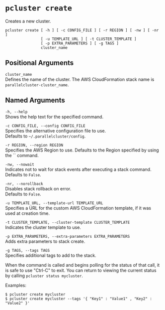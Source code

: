 # `pcluster create`<a name="pluster.create"></a>

Creates a new cluster\.

```
pcluster create [ -h ] [ -c CONFIG_FILE ] [ -r REGION ] [ -nw ] [ -nr ]
                [ -u TEMPLATE_URL ] [ -t CLUSTER_TEMPLATE ]
                [ -p EXTRA_PARAMETERS ] [ -g TAGS ]
                cluster_name
```

## Positional Arguments<a name="pluster.create.arg"></a>

`cluster_name`  
Defines the name of the cluster\. The AWS CloudFormation stack name is `parallelcluster-cluster_name`\.

## Named Arguments<a name="pluster.create.namedarg"></a>

`-h, --help`  
Shows the help text for the specified command\.

`-c CONFIG_FILE, --config CONFIG_FILE`  
Specifies the alternative configuration file to use\.  
Defaults to `~/.parallelcluster/config`\.

`-r REGION, --region REGION`  
Specifies the AWS Region to use\. Defaults to the Region specified by using the `` command\.

`-nw, --nowait`  
Indicates not to wait for stack events after executing a stack command\.  
Defaults to `False`\.

`-nr, --norollback`  
Disables stack rollback on error\.  
Defaults to `False`\.

`-u TEMPLATE_URL, --template-url TEMPLATE_URL`  
Specifies a URL for the custom AWS CloudFormation template, if it was used at creation time\.

`-t CLUSTER_TEMPLATE, --cluster-template CLUSTER_TEMPLATE`  
Indicates the cluster template to use\.

`-p EXTRA_PARAMETERS, --extra-parameters EXTRA_PARAMETERS`  
Adds extra parameters to stack create\.

`-g TAGS, --tags TAGS`  
Specifies additional tags to add to the stack\.

When the command is called and begins polling for the status of that call, it is safe to use "Ctrl\-C" to exit\. You can return to viewing the current status by calling `pcluster status mycluster`\.

Examples:

```
$ pcluster create mycluster
$ pcluster create mycluster --tags '{ "Key1" : "Value1" , "Key2" : "Value2" }'
```